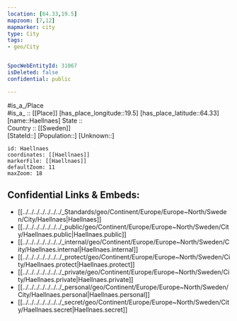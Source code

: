 ```yaml
---
location: [64.33,19.5] 
mapzoom: [7,12] 
mapmarker: city 
type: City
tags:
- geo/City


SpocWebEntityId: 31067
isDeleted: false
confidential: public

---
```

#is_a_/Place  
#is_a_ :: [[Place]] 
[has_place_longitude::19.5] 
[has_place_latitude::64.33] 
[name::Haellnaes] 
State ::  
Country :: [[Sweden]]  
[StateId::] 
[Population::] 
[Unknown::] 


```leaflet
id: Haellnaes
coordinates: [[Haellnaes]] 
markerFile: [[Haellnaes]] 
defaultZoom: 11 
maxZoom: 18
```


## Confidential Links & Embeds: 
- [[../../../../../../../_Standards/geo/Continent/Europe/Europe~North/Sweden/City/Haellnaes|Haellnaes]] 
- [[../../../../../../../_public/geo/Continent/Europe/Europe~North/Sweden/City/Haellnaes.public|Haellnaes.public]] 
- [[../../../../../../../_internal/geo/Continent/Europe/Europe~North/Sweden/City/Haellnaes.internal|Haellnaes.internal]] 
- [[../../../../../../../_protect/geo/Continent/Europe/Europe~North/Sweden/City/Haellnaes.protect|Haellnaes.protect]] 
- [[../../../../../../../_private/geo/Continent/Europe/Europe~North/Sweden/City/Haellnaes.private|Haellnaes.private]] 
- [[../../../../../../../_personal/geo/Continent/Europe/Europe~North/Sweden/City/Haellnaes.personal|Haellnaes.personal]] 
- [[../../../../../../../_secret/geo/Continent/Europe/Europe~North/Sweden/City/Haellnaes.secret|Haellnaes.secret]] 
